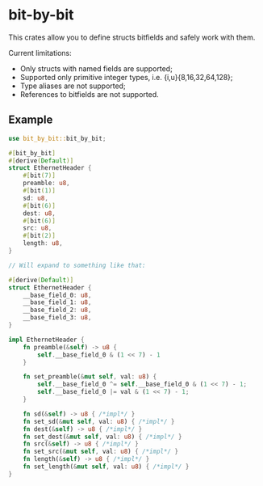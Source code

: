 # bit-by-bit

This crates allow you to define structs bitfields and safely work with them.

Current limitations:

- Only structs with named fields are supported;
- Supported only primitive integer types, i.e. {i,u}{8,16,32,64,128};
- Type aliases are not supported;
- References to bitfields are not supported.

## Example

```rust
use bit_by_bit::bit_by_bit;

#[bit_by_bit]
#[derive(Default)]
struct EthernetHeader {
    #[bit(7)]
    preamble: u8,
    #[bit(1)]
    sd: u8,
    #[bit(6)]
    dest: u8,
    #[bit(6)]
    src: u8,
    #[bit(2)]
    length: u8,
}

// Will expand to something like that:

#[derive(Default)]
struct EthernetHeader {
    __base_field_0: u8,
    __base_field_1: u8,
    __base_field_2: u8,
    __base_field_3: u8,
}

impl EthernetHeader {
    fn preamble(&self) -> u8 {
        self.__base_field_0 & (1 << 7) - 1
    }

    fn set_preamble(&mut self, val: u8) {
        self.__base_field_0 ^= self.__base_field_0 & (1 << 7) - 1;
        self.__base_field_0 |= val & (1 << 7) - 1;
    }

    fn sd(&self) -> u8 { /*impl*/ }
    fn set_sd(&mut self, val: u8) { /*impl*/ }
    fn dest(&self) -> u8 { /*impl*/ }
    fn set_dest(&mut self, val: u8) { /*impl*/ }
    fn src(&self) -> u8 { /*impl*/ }
    fn set_src(&mut self, val: u8) { /*impl*/ }
    fn length(&self) -> u8 { /*impl*/ }
    fn set_length(&mut self, val: u8) { /*impl*/ }
}
```
